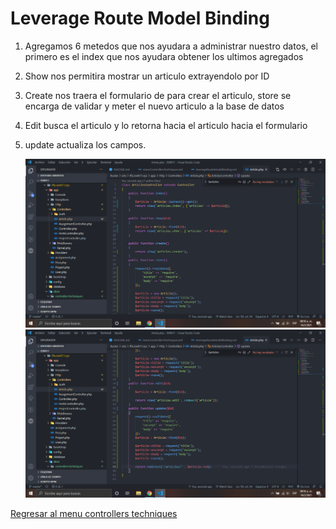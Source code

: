 # Leverage Route Model Binding

1. Agregamos 6 metedos que nos ayudara a administrar nuestro datos, el primero es el index que nos ayudara obtener los ultimos agregados

2. Show nos permitira mostrar un articulo extrayendolo por ID

3. Create nos traera el formulario de para crear el articulo, store se encarga de validar y meter el nuevo articulo a la base de datos

4. Edit busca el articulo y lo retorna hacia el articulo hacia el formulario

5. update actualiza los campos.

    ![alt](../img/44.png "Business Logic")
    ![alt](../img/45.png "Business Logic")

[Regresar al menu controllers techniques](./menuControllersTechniques.md)
